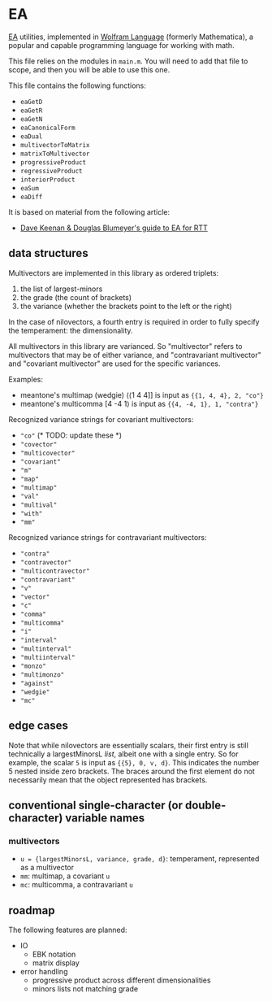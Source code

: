 # EA

[EA](https://en.xen.wiki/w/Intro_to_exterior_algebra_for_RTT) utilities, implemented
in [Wolfram Language](https://www.wolfram.com/language/) (formerly Mathematica), a popular and capable programming
language for working with math.

This file relies on the modules in `main.m`. You will need to add that file to scope, and then you will be able to use
this one.

This file contains the following functions:

* `eaGetD`
* `eaGetR`
* `eaGetN`
* `eaCanonicalForm`
* `eaDual`
* `multivectorToMatrix`
* `matrixToMultivector`
* `progressiveProduct`
* `regressiveProduct`
* `interiorProduct`
* `eaSum`
* `eaDiff`

It is based on material from the following article:

* [Dave Keenan & Douglas Blumeyer's guide to EA for RTT](https://en.xen.wiki/w/Dave_Keenan_&_Douglas_Blumeyer's_guide_to_EA_for_RTT)

## data structures

Multivectors are implemented in this library as ordered triplets:

1. the list of largest-minors
2. the grade (the count of brackets)
3. the variance (whether the brackets point to the left or the right)

In the case of nilovectors, a fourth entry is required in order to fully specify the temperament: the dimensionality.

All multivectors in this library are varianced. So "multivector" refers to multivectors that may be of either variance,
and "contravariant multivector" and "covariant multivector" are used for the specific variances.

Examples:

* meantone's multimap (wedgie) ⟨⟨1 4 4]] is input as `{{1, 4, 4}, 2, "co"}`
* meantone's multicomma [4 -4 1⟩ is input as `{{4, -4, 1}, 1, "contra"}`

Recognized variance strings for covariant multivectors:

* `"co"` (* TODO: update these *)
* `"covector"`
* `"multicovector"`
* `"covariant"`
* `"m"`
* `"map"`
* `"multimap"`
* `"val"`
* `"multival"`
* `"with"`
* `"mm"`

Recognized variance strings for contravariant multivectors:

* `"contra"`
* `"contravector"`
* `"multicontravector"`
* `"contravariant"`
* `"v"`
* `"vector"`
* `"c"`
* `"comma"`
* `"multicomma"`
* `"i"`
* `"interval"`
* `"multinterval"`
* `"multiinterval"`
* `"monzo"`
* `"multimonzo"`
* `"against"`
* `"wedgie"`
* `"mc"`

## edge cases

Note that while nilovectors are essentially scalars, their first entry is still technically a largestMinorsL *list*,
albeit one with a single entry. So for example, the scalar `5` is input as `{{5}, 0, v, d}`. This indicates the number 5
nested inside zero brackets. The braces around the first element do not necessarily mean that the object represented has
brackets.

## conventional single-character (or double-character) variable names

### multivectors

* `u = {largestMinorsL, variance, grade, d}`: temperament, represented as a multivector
* `mm`: multimap, a covariant `u`
* `mc`: multicomma, a contravariant `u`

## roadmap

The following features are planned:

* IO
    * EBK notation
    * matrix display
* error handling
    * progressive product across different dimensionalities
    * minors lists not matching grade
